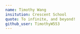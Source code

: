 ```yaml
---
name: Timothy Wang
insitution: Crescent School
quote: To infinite, and beyond!
github_user: TimothyW553
---
```


